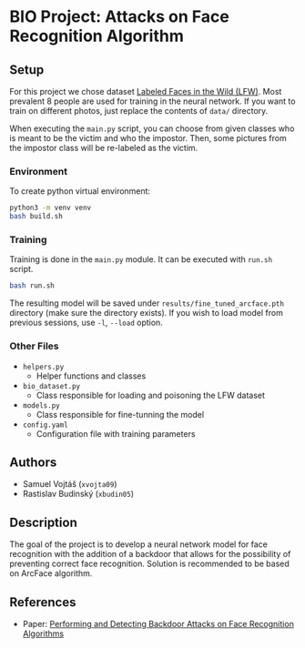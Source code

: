 # BIO Project: Attacks on Face Recognition Algorithm

## Setup

For this project we chose dataset [Labeled Faces in the Wild (LFW)](https://vis-www.cs.umass.edu/lfw/). Most prevalent 8 people are used for training in the neural network. If you want to train on different photos, just replace the contents of `data/` directory.

When executing the `main.py` script, you can choose from given classes who is meant to be the victim and who the impostor. Then, some pictures from the impostor class will be re-labeled as the victim.

### Environment

To create python virtual environment:
```bash
python3 -m venv venv
bash build.sh
```

### Training

Training is done in the `main.py` module. It can be executed with `run.sh` script.

```bash
bash run.sh
```

The resulting model will be saved under `results/fine_tuned_arcface.pth` directory (make sure the directory exists). If you wish to load model from previous sessions, use `-l`, `--load` option.

### Other Files

- `helpers.py`
    - Helper functions and classes
- `bio_dataset.py`
    - Class responsible for loading and poisoning the LFW dataset
- `models.py`
    - Class responsible for fine-tunning the model
- `config.yaml`
    - Configuration file with training parameters

## Authors

- Samuel Vojtáš (`xvojta09`)
- Rastislav Budinský (`xbudin05`)

## Description

The goal of the project is to develop a neural network model for face recognition with the addition of a backdoor that allows for the possibility of preventing correct face recognition. Solution is recommended to be based on ArcFace algorithm.

## References

- Paper: [Performing and Detecting Backdoor Attacks on Face Recognition Algorithms](https://publications.idiap.ch/attachments/papers/2024/Unnervik_THESIS_2024.pdf)

